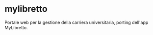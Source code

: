 # mylibretto
Portale web per la gestione della carriera universitaria, porting dell'app MyLibretto.
